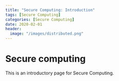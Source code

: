 ```yaml
---
title: "Secure Computing: Introduction"
tags: [Secure Computing]
categories: [Secure Computing]
date: 2020-02-01
header:
  image: "/images/distributed.png"
---
```



# Secure computing

This is an introductory page for Secure Computing.
